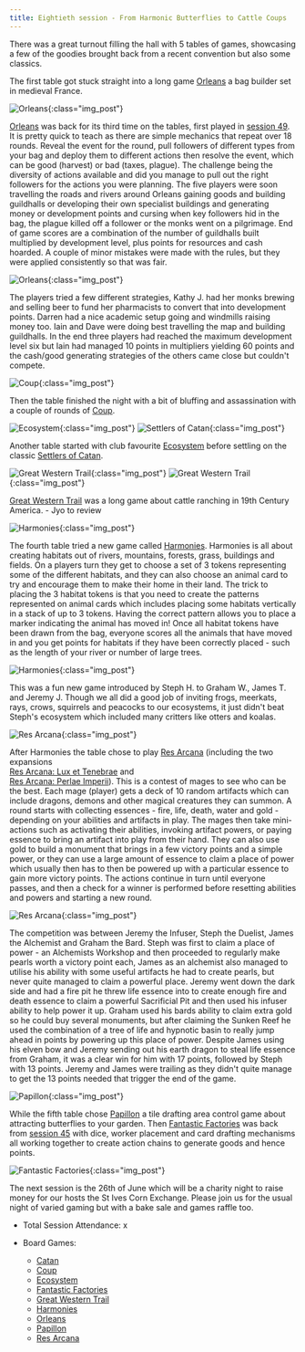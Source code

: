 ```yaml
---
title: Eightieth session - From Harmonic Butterflies to Cattle Coups
---
```


There was a great turnout filling the hall with 5 tables of games, showcasing a few of the goodies brought back from a recent convention but also some classics.   

The first table got stuck straight into a long game [Orleans][O] a bag builder set in medieval France.

![Orleans](/images/posts/2024_06_12/Orleans01.jpg "Orleans"){:class="img_post"}

[Orleans][O] was back for its third time on the tables, first played in [session 49][49]. It is pretty quick to teach as there are simple mechanics that repeat over 18 rounds. Reveal the event for the round, pull followers of different types from your bag and deploy them to different actions then resolve the event, which can be good (harvest) or bad (taxes, plague). The challenge being the diversity of actions available and did you manage to pull out the right followers for the actions you were planning. The five players were soon travelling the roads and rivers around Orleans gaining goods and building guildhalls or developing their own specialist buildings and generating money or development points and cursing when key followers hid in the bag, the plague killed off a follower or the monks went on a pilgrimage. End of game scores are a combination of the number of guildhalls built multiplied by development level, plus points for resources and cash hoarded. A couple of minor mistakes were made with the rules, but they were applied consistently so that was fair.

![Orleans](/images/posts/2024_06_12/Orleans02.jpg "Orleans"){:class="img_post"}

The players tried a few different strategies, Kathy J. had her monks brewing and selling beer to fund her pharmacists to convert that into development points. Darren had a nice academic setup going and windmills raising money too. Iain and Dave were doing best travelling the map and building guildhalls. In the end three players had reached the maximum development level six but Iain had managed 10 points in multipliers yielding 60 points and the cash/good generating strategies of the others came close but couldn't compete.

![Coup](/images/posts/2024_06_12/Coup01.jpg "Coup"){:class="img_post"}

Then the table finished the night with a bit of bluffing and assassination with a couple of rounds of [Coup][Cp].

![Ecosystem](/images/posts/2024_06_12/Ecosystem01.jpg "Ecosystem"){:class="img_post"}
![Settlers of Catan](/images/posts/2024_06_12/Settlers01.jpg "Settlers of Catan"){:class="img_post"}

Another table started with club favourite [Ecosystem][E] before settling on the classic [Settlers of Catan][Catan].

![Great Western Trail](/images/posts/2024_06_12/GreatWesternTrail01.jpg "Great Western Trail"){:class="img_post"}
![Great Western Trail](/images/posts/2024_06_12/GreatWesternTrail02.jpg "Great Western Trail"){:class="img_post"}

[Great Western Trail][GWT] was a long game about cattle ranching in 19th Century America. - Jyo to review

![Harmonies](/images/posts/2024_06_12/Harmonies01.jpg "Harmonies"){:class="img_post"}

The fourth table tried a new game called [Harmonies][Hm]. Harmonies is all about creating habitats out of rivers, mountains, forests, grass, buildings and fields. On a players turn they get to choose a set of 3 tokens representing some of the different habitats, and they can also choose an animal card to try and encourage them to make their home in their land. The trick to placing the 3 habitat tokens is that you need to create the patterns represented on animal cards which includes placing some habitats vertically in a stack of up to 3 tokens. Having the correct pattern allows you to place a marker indicating the animal has moved in! Once all habitat tokens have been drawn from the bag, everyone scores all the animals that have moved in and you get points for habitats if they have been correctly placed - such as the length of your river or number of large trees.

![Harmonies](/images/posts/2024_06_12/Harmonies02.jpg "Harmonies"){:class="img_post"}

This was a fun new game introduced by Steph H. to Graham W., James T. and Jeremy J. Though we all did a good job of inviting frogs, meerkats, rays, crows, squirrels and peacocks to our ecosystems, it just didn't beat Steph's ecosystem which included many critters like otters and koalas.

![Res Arcana](/images/posts/2024_06_12/ResArcana01.jpg "Res Arcana"){:class="img_post"}

After Harmonies the table chose to play [Res Arcana][RA] (including the two expansions 	
[Res Arcana: Lux et Tenebrae][RAL] and 	
[Res Arcana: Perlae Imperii][RAP]). This is a contest of mages to see who can be the best. Each mage (player) gets a deck of 10 random artifacts which can include dragons, demons and other magical creatures they can summon. A round starts with collecting essences - fire, life, death, water and gold - depending on your abilities and artifacts in play. The mages then take mini-actions such as activating their abilities, invoking artifact powers, or paying essence to bring an artifact into play from their hand. They can also use gold to build a monument that brings in a few victory points and a simple power, or they can use a large amount of essence to claim a place of power which usually then has to then be powered up with a particular essence to gain more victory points. The actions continue in turn until everyone passes, and then a check for a winner is performed before resetting abilities and powers and starting a new round.

![Res Arcana](/images/posts/2024_06_12/ResArcana02.jpg "Res Arcana"){:class="img_post"}

The competition was between Jeremy the Infuser, Steph the Duelist, James the Alchemist and Graham the Bard. Steph was first to claim a place of power - an Alchemists Workshop and then proceeded to regularly make pearls worth a victory point each, James as an alchemist also managed to utilise his ability with some useful artifacts he had to create pearls, but never quite managed to claim a powerful place. Jeremy went down the dark side and had a fire pit he threw life essence into to create enough fire and death essence to claim a powerful Sacrificial Pit and then used his infuser ability to help power it up. Graham used his bards ability to claim extra gold so he could buy several monuments, but after claiming the Sunken Reef he used the combination of a tree of life and hypnotic basin to really jump ahead in points by powering up this place of power. Despite James using his elven bow and Jeremy sending out his earth dragon to steal life essence from Graham, it was a clear win for him with 17 points, followed by Steph with 13 points. Jeremy and James were trailing as they didn't quite manage to get the 13 points needed that trigger the end of the game.

![Papillon](/images/posts/2024_06_12/Papillon01.jpg "Papillon"){:class="img_post"}

While the fifth table chose [Papillon][Pp] a tile drafting area control game about attracting butterflies to your garden. Then [Fantastic Factories][FF] was back from [session 45][45] with dice, worker placement and card drafting mechanisms all working together to create action chains to generate goods and hence points.

![Fantastic Factories](/images/posts/2024_06_12/FantasticFactories01.jpg "Fantastic Factories"){:class="img_post"}

The next session is the 26th of June which will be a charity night to raise money for our hosts the St Ives Corn Exchange. Please join us for the usual night of varied gaming but with a bake sale and games raffle too. 

* Total Session Attendance: x
* Board Games:

	 * [Catan][Catan]
	 * [Coup][Cp]
	 * [Ecosystem][E]
	 * [Fantastic Factories][FF]
	 * [Great Western Trail][GWT]
	 * [Harmonies][Hm]
	 * [Orleans][O]
	 * [Papillon][Pp]
	 * [Res Arcana][RA]
	
[45]: /2023/01/11/fortyfifth-session.html
[49]: /2023/03/08/fortyninth-session.html

[Catan]: {{site.data.BoardGameLinks.SettlersOfCatan.Link}}
[Cp]: {{site.data.BoardGameLinks.Coup.Link}}
[E]: {{site.data.BoardGameLinks.Ecosystem.Link}}
[FF]: {{site.data.BoardGameLinks.FantasticFactories.Link}}
[GWT]: {{site.data.BoardGameLinks.GreatWesternTrail.Link}}
[Hm]: {{site.data.BoardGameLinks.Harmonies.Link}}
[O]: {{site.data.BoardGameLinks.Orleans.Link}}
[Pp]: {{site.data.BoardGameLinks.Papillon.Link}}
[RA]: {{site.data.BoardGameLinks.ResArcana.Link}}
[RAL]: {{site.data.BoardGameLinks.ResArcanaLux.Link}}
[RAP]: {{site.data.BoardGameLinks.ResArcanaPerlae.Link}}


[Contact]: /Contact.html
